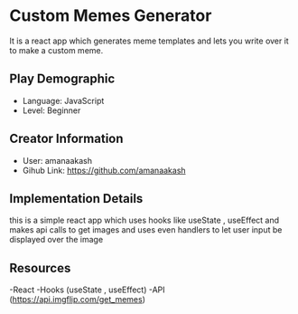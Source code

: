 # Custom Memes Generator

It is a react app which generates meme templates and lets you write over it to make a custom meme.

## Play Demographic

- Language: JavaScript
- Level: Beginner

## Creator Information

- User: amanaakash
- Gihub Link: https://github.com/amanaakash

## Implementation Details

this is a simple react app which uses hooks like useState , useEffect and makes api calls to get images and uses even handlers to let user input be displayed over the image

## Resources

-React 
-Hooks (useState , useEffect)
-API (https://api.imgflip.com/get_memes)
